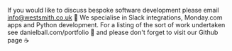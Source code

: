 If you would like to discuss bespoke software development please email info@westsmith.co.uk 👷 We specialise in Slack integrations, Monday.com apps and Python development. For a listing of the sort of work undertaken see danielball.com/portfolio 🍏 and please don't forget to visit our Github page ☕